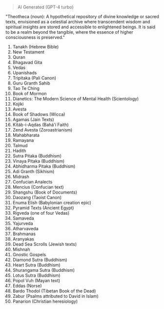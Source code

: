 > AI Generated (GPT-4 turbo)

"Theotheca (noun): A hypothetical repository of divine knowledge or sacred texts, envisioned as a celestial archive where transcendent wisdom and spiritual insights are stored and accessible to enlightened beings. It is said to be a realm beyond the tangible, where the essence of higher consciousness is preserved."


1. Tanakh (Hebrew Bible)
2. New Testament
3. Quran
4. Bhagavad Gita
5. Vedas
6. Upanishads
7. Tripitaka (Pali Canon)
8. Guru Granth Sahib
9. Tao Te Ching
10. Book of Mormon
11. Dianetics: The Modern Science of Mental Health (Scientology)
12. Kojiki
13. Avesta
14. Book of Shadows (Wicca)
15. Agamas (Jain Texts)
16. Kitáb-i-Aqdas (Bahá'í Faith)
17. Zend Avesta (Zoroastrianism)
18. Mahabharata
19. Ramayana
20. Talmud
21. Hadith
22. Sutra Pitaka (Buddhism)
23. Vinaya Pitaka (Buddhism)
24. Abhidharma Pitaka (Buddhism)
25. Adi Granth (Sikhism)
26. Midrash
27. Confucian Analects
28. Mencius (Confucian text)
29. Shangshu (Book of Documents)
30. Daozang (Taoist Canon)
31. Enuma Elish (Babylonian creation epic)
32. Pyramid Texts (Ancient Egypt)
33. Rigveda (one of four Vedas)
34. Samaveda
35. Yajurveda
36. Atharvaveda
37. Brahmanas
38. Aranyakas
39. Dead Sea Scrolls (Jewish texts)
40. Mishnah
41. Gnostic Gospels
42. Diamond Sutra (Buddhism)
43. Heart Sutra (Buddhism)
44. Shurangama Sutra (Buddhism)
45. Lotus Sutra (Buddhism)
46. Popol Vuh (Mayan text)
47. Eddas (Norse)
48. Bardo Thodol (Tibetan Book of the Dead)
49. Zabur (Psalms attributed to David in Islam)
50. Panarion (Christian heresiology)